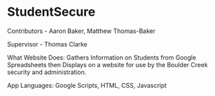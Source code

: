 # StudentSecure
Contributors - Aaron Baker, Matthew Thomas-Baker

Supervisor - Thomas Clarke

What Website Does:
Gathers Information on Students from Google Spreadsheets then Displays on a website for use by the Boulder Creek security and administration.

App Languages: Google Scripts, HTML, CSS, Javascript
